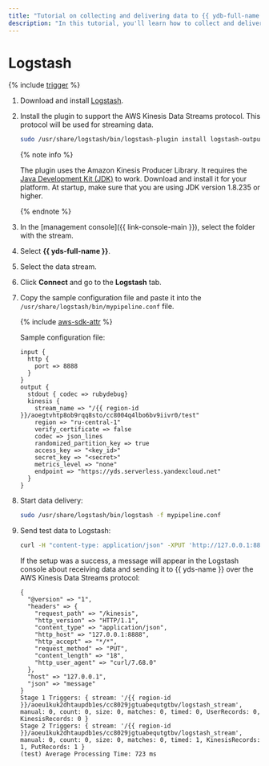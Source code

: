 ```yaml
---
title: "Tutorial on collecting and delivering data to {{ ydb-full-name }} using Logstash"
description: "In this tutorial, you'll learn how to collect and deliver data to {{ ydb-full-name }} using Logstash."
---
```


# Logstash

{% include [trigger](../../_includes/data-streams/trigger.md) %}

1. Download and install [Logstash](https://www.elastic.co/guide/en/logstash/current/installing-logstash.html).
1. Install the plugin to support the AWS Kinesis Data Streams protocol. This protocol will be used for streaming data.

   ```bash
   sudo /usr/share/logstash/bin/logstash-plugin install logstash-output-kinesis
   ```

   {% note info %}

   The plugin uses the Amazon Kinesis Producer Library. It requires the [Java Development Kit (JDK)](https://www.oracle.com/java/technologies/javase/javase-jdk8-downloads.html) to work. Download and install it for your platform. At startup, make sure that you are using JDK version 1.8.235 or higher.

   {% endnote %}

1. In the [management console]({{ link-console-main }}), select the folder with the stream.
1. Select **{{ yds-full-name }}**.
1. Select the data stream.
1. Click **Connect** and go to the **Logstash** tab.
1. Copy the sample configuration file and paste it into the `/usr/share/logstash/bin/mypipeline.conf` file.

   {% include [aws-sdk-attr](../../_includes/data-streams/aws-sdk-attr.md) %}

   Sample configuration file:

   ```text
   input {
     http {
       port => 8888
     }
   }
   output {
     stdout { codec => rubydebug}
     kinesis {
       stream_name => "/{{ region-id }}/aoegtvhtp8ob9rqq8sto/cc8004q4lbo6bv9iivr0/test"
       region => "ru-central-1"
       verify_certificate => false
       codec => json_lines
       randomized_partition_key => true
       access_key => "<key_id>"
       secret_key => "<secret>"
       metrics_level => "none"
       endpoint => "https://yds.serverless.yandexcloud.net"
     }
   }
   ```

1. Start data delivery:

   ```bash
   sudo /usr/share/logstash/bin/logstash -f mypipeline.conf
   ```

1. Send test data to Logstash:

   ```bash
   curl -H "content-type: application/json" -XPUT 'http://127.0.0.1:8888/kinesis' -d '{"user_id":"user1", "score": 100}'
   ```

   If the setup was a success, a message will appear in the Logstash console about receiving data and sending it to {{ yds-name }} over the AWS Kinesis Data Streams protocol:

   ```text
   {
     "@version" => "1",
     "headers" => {
       "request_path" => "/kinesis",
       "http_version" => "HTTP/1.1",
       "content_type" => "application/json",
       "http_host" => "127.0.0.1:8888",
       "http_accept" => "*/*",
       "request_method" => "PUT",
       "content_length" => "18",
       "http_user_agent" => "curl/7.68.0"
     },
     "host" => "127.0.0.1",
     "json" => "message"
   }
   Stage 1 Triggers: { stream: '/{{ region-id }}/aoeu1kuk2dhtaupdb1es/cc8029jgtuabequtgtbv/logstash_stream', manual: 0, count: 0, size: 0, matches: 0, timed: 0, UserRecords: 0, KinesisRecords: 0 }
   Stage 2 Triggers: { stream: '/{{ region-id }}/aoeu1kuk2dhtaupdb1es/cc8029jgtuabequtgtbv/logstash_stream', manual: 0, count: 0, size: 0, matches: 0, timed: 1, KinesisRecords: 1, PutRecords: 1 }
   (test) Average Processing Time: 723 ms
   ```
